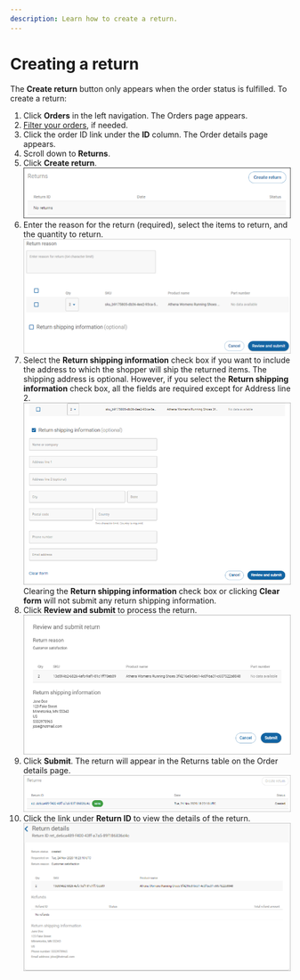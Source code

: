```yaml
---
description: Learn how to create a return.
---
```


# Creating a return

The **Create return** button only appears when the order status is fulfilled. To create a return:

1. Click **Orders** in the left navigation. The Orders page appears.
2. [Filter your orders](filtering-your-orders.md), if needed.
3. Click the order ID link under the **ID** column. The Order details page appears.
4. Scroll down to **Returns**.
5. Click **Create return**.\
   ![](<../../../../.gitbook/assets/ReturnsCreateReturnSm (1).png>)
6. Enter the reason for the return (required), select the items to return, and the quantity to return.\
   ![](../../../../.gitbook/assets/ReturnImage.png)
7. Select the **Return shipping information** check box if you want to include the address to which the shopper will ship the returned items. The shipping address is optional. However, if you select the **Return shipping information** check box, all the fields are required except for Address line 2.\
   ![](../../../../.gitbook/assets/ReturnShipInfoImage.png)\
   Clearing the **Return shipping information** check box or clicking **Clear form** will not submit any return shipping information.
8. Click **Review and submit** to process the return.\
   ![](<../../../../.gitbook/assets/review-and-submit-return (5) (2) (2) (2) (2) (1) (2) (3).png>)
9. Click **Submit**. The return will appear in the Returns table on the Order details page.\
   ![](<../../../../.gitbook/assets/return-accepted-new (2) (2) (2) (2) (2) (1) (2) (3).png>)
10. Click the link under **Return ID** to view the details of the return.\
    ![](<../../../../.gitbook/assets/return-details (2) (2) (2) (2) (2) (2) (1).png>)
